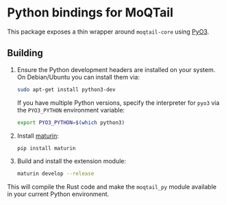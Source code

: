 # Python bindings for MoQTail

This package exposes a thin wrapper around `moqtail-core` using [PyO3](https://pyo3.rs/).

## Building

1. Ensure the Python development headers are installed on your system. On
   Debian/Ubuntu you can install them via:
   ```bash
   sudo apt-get install python3-dev
   ```
   If you have multiple Python versions, specify the interpreter for `pyo3` via
   the `PYO3_PYTHON` environment variable:
   ```bash
   export PYO3_PYTHON=$(which python3)
   ```
2. Install [maturin](https://github.com/PyO3/maturin):
   ```bash
   pip install maturin
   ```
3. Build and install the extension module:
   ```bash
   maturin develop --release
   ```

This will compile the Rust code and make the `moqtail_py` module available in
your current Python environment.
